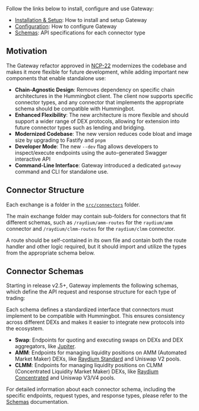 Follow the links below to install, configure and use Gateway:

- [Installation & Setup](../installation.md): How to install and setup Gateway
- [Configuration](../configuration.md): How to configure Gateway
- [Schemas](../schemas.md): API specifications for each connector type

## Motivation

The Gateway refactor approved in [NCP-22](https://snapshot.box/#/s:hbot-ncp.eth/proposal/0x5cc3540ee219787d5c842bc1ccdb11aab46203bb7f0be658b6b40858501a8e4c) modernizes the codebase and makes it more flexible for future development, while adding important new components that enable standalone use:

* **Chain-Agnostic Design**: Removes dependency on specific chain architectures in the Hummingbot client. The client now supports specific connector types, and any connector that implements the appropriate schema should be compatible with Hummingbot.
* **Enhanced Flexibility**: The new architecture is more flexible and should support a wider range of DEX protocols, allowing for extension into future connector types such as lending and bridging.
* **Modernized Codebase**: The new version reduces code bloat and image size by upgrading to Fastify and `pnpm`
* **Developer Mode**: The new `--dev` flag allows developers to inspect/execute endpoints using the auto-generated Swagger interactive API
* **Command-Line Interface**: Gateway introduced a dedicated `gateway` command and CLI for standalone use.

## Connector Structure

Each exchange is a folder in the [`src/connectors`](https://github.com/hummingbot/gateway/tree/core-2.5/src/connectors) folder. 

The main exchange folder may contain sub-folders for connectors that fit different schemas, such as `/raydium/amm-routes` for the `raydium/amm` connector and `/raydium/clmm-routes` for the `raydium/clmm` connector.

A route should be self-contained in its own file and contain both the route handler and other logic required, but it should import and utilize the types from the appropriate schema below.

## Connector Schemas

Starting in release v2.5+, Gateway implements the following schemas, which define the API request and response structure for each type of trading:

Each schema defines a standardized interface that connectors must implement to be compatible with Hummingbot. This ensures consistency across different DEXs and makes it easier to integrate new protocols into the ecosystem.

- **Swap**: Endpoints for quoting and executing swaps on DEXs and DEX aggregators, like [Jupiter](https://jup.ag/).
- **AMM**: Endpoints for managing liquidity positions on AMM (Automated Market Maker) DEXs, like [Raydium Standard](https://raydium.io/liquidity-pools/?tab=standard) and Uniswap V2 pools.
- **CLMM**: Endpoints for managing liquidity positions on CLMM (Concentrated Liquidity Market Maker) DEXs, like [Raydium Concentrated](https://raydium.io/liquidity-pools/?tab=concentrated) and Uniswap V3/V4 pools.

For detailed information about each connector schema, including the specific endpoints, request types, and response types, please refer to the [Schemas](../schemas.md) documentation.

